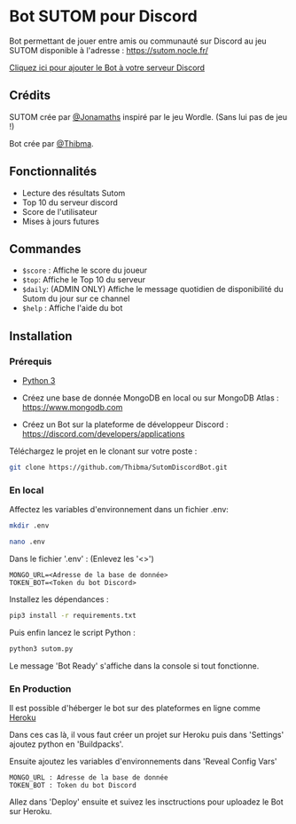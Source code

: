 # Bot SUTOM pour Discord
Bot permettant de jouer entre amis ou communauté sur Discord au jeu SUTOM disponible à l'adresse : https://sutom.nocle.fr/ 

[Cliquez ici pour ajouter le Bot à votre serveur Discord](https://discord.com/api/oauth2/authorize?client_id=953942427692044329&permissions=412317379648&scope=bot)

## Crédits
SUTOM crée par [@Jonamaths](https://twitter.com/Jonamaths) inspiré par le jeu Wordle. (Sans lui pas de jeu !)

Bot crée par [@Thibma](https://twitter.com/Thibma_).

## Fonctionnalités
* Lecture des résultats Sutom
* Top 10 du serveur discord
* Score de l'utilisateur
* Mises à jours futures

## Commandes
* `$score` : Affiche le score du joueur
* `$top`: Affiche le Top 10 du serveur
* `$daily`: (ADMIN ONLY) Affiche le message quotidien de disponibilité du Sutom du jour sur ce channel
* `$help` : Affiche l'aide du bot

## Installation

### Prérequis
* [Python 3](https://www.python.org/downloads/)
* Créez une base de donnée MongoDB en local ou sur MongoDB Atlas : https://www.mongodb.com

* Créez un Bot sur la plateforme de développeur Discord : https://discord.com/developers/applications

Téléchargez le projet en le clonant sur votre poste :
```bash
git clone https://github.com/Thibma/SutomDiscordBot.git
```

### En local


Affectez les variables d\'environnement dans un fichier .env:
```bash
mkdir .env

nano .env
```
Dans le fichier '.env' : (Enlevez les '<>') 
```
MONGO_URL=<Adresse de la base de donnée>
TOKEN_BOT=<Token du bot Discord>
```
Installez les dépendances :
```bash
pip3 install -r requirements.txt
```

Puis enfin lancez le script Python :
```bash
python3 sutom.py
```
Le message 'Bot Ready' s'affiche dans la console si tout fonctionne.

### En Production
Il est possible d'héberger le bot sur des plateformes en ligne comme [Heroku](https://www.heroku.com)

Dans ces cas là, il vous faut créer un projet sur Heroku puis dans 'Settings' ajoutez python en 'Buildpacks'.

Ensuite ajoutez les variables d'environnements dans 'Reveal Config Vars' 

```
MONGO_URL : Adresse de la base de donnée
TOKEN_BOT : Token du bot Discord
```

Allez dans 'Deploy' ensuite et suivez les insctructions pour uploadez le Bot sur Heroku.

